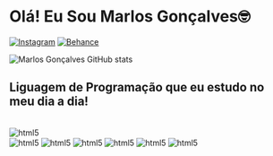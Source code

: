 # Olá! Eu Sou Marlos Gonçalves🤓

[![Instagram](https://img.shields.io/badge/Instagram-E4405F?style=for-the-badge&logo=instagram&logoColor=white)](https://www.instagram.com/marlosgocalves97/?theme=dark)
[![Behance](https://img.shields.io/badge/-Behance-blue?style=for-the-badge&logo=behance&logoColor=white)](https://www.behance.net/srgonalves97)

![Marlos Gonçalves GitHub stats](https://github-readme-stats.vercel.app/api?username=Marlos&show_icons=true&theme=dark)

## Liguagem de Programação que eu estudo no meu dia a dia!
<div style="display: inline_block"><br/>
  <img align= "center" alt= "html5" src="https://img.shields.io/badge/HTML-239120?style=for-the-badge&logo=html5&logoColor=white">
<div>

<img align= "center" alt= "html5" src="https://img.shields.io/badge/CSS-239120?&style=for-the-badge&logo=css3&logoColor=white">

<img align= "center" alt= "html5" src="https://img.shields.io/badge/Java-ED8B00?style=for-the-badge&logo=openjdk&logoColor=white">

<img align= "center" alt= "html5" src="https://img.shields.io/badge/JavaScript-323330?style=for-the-badge&logo=javascript&logoColor=F7DF1E">

<img align= "center" alt= "html5" src="https://img.shields.io/badge/PHP-777BB4?style=for-the-badge&logo=php&logoColor=white">

<img align= "center" alt= "html5" src="https://img.shields.io/badge/Python-14354C?style=for-the-badge&logo=python&logoColor=white">

<img align= "center" alt= "html5" src="https://img.shields.io/badge/C%2B%2B-00599C?style=for-the-badge&logo=c%2B%2B&logoColor=white">
